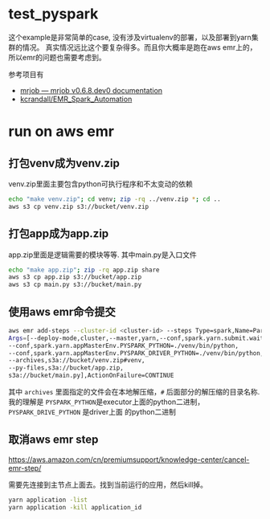 # test_pyspark

这个example是非常简单的case, 没有涉及virtualenv的部署，以及部署到yarn集群的情况。
真实情况远比这个要复杂得多。而且你大概率是跑在aws emr上的，所以emr的问题也需要考虑到。

参考项目有
- [mrjob — mrjob v0.6.8.dev0 documentation](https://mrjob.readthedocs.io/en/latest/index.html)
- [kcrandall/EMR_Spark_Automation](https://github.com/kcrandall/EMR_Spark_Automation)

# run on aws emr

## 打包venv成为venv.zip

venv.zip里面主要包含python可执行程序和不太变动的依赖

```bash
echo "make venv.zip"; cd venv; zip -rq ../venv.zip *; cd ..
aws s3 cp venv.zip s3://bucket/venv.zip
```

## 打包app成为app.zip

app.zip里面是逻辑需要的模块等等. 其中main.py是入口文件

```bash
echo "make app.zip"; zip -rq app.zip share
aws s3 cp app.zip s3://bucket/app.zip
aws s3 cp main.py s3://bucket/main.py
```

## 使用aws emr命令提交

```bash
aws emr add-steps --cluster-id <cluster-id> --steps Type=spark,Name=ParquetConversion,
Args=[--deploy-mode,cluster,--master,yarn,--conf,spark.yarn.submit.waitAppCompletion=true,
--conf,spark.yarn.appMasterEnv.PYSPARK_PYTHON=./venv/bin/python,
--conf,spark.yarn.appMasterEnv.PYSPARK_DRIVER_PYTHON=./venv/bin/python,
--archives,s3a://bucket/venv.zip#venv,
--py-files,s3a://bucket/app.zip,
s3a://bucket/main.py],ActionOnFailure=CONTINUE
```

其中 `archives` 里面指定的文件会在本地解压缩，`#` 后面部分的解压缩的目录名称. 我的理解是
`PYSPARK_PYTHON`是executor上面的python二进制， `PYSPARK_DRIVE_PYTHON` 是driver上面
的python二进制

## 取消aws emr step

https://aws.amazon.com/cn/premiumsupport/knowledge-center/cancel-emr-step/

需要先连接到主节点上面去。找到当前运行的应用，然后kill掉。

```bash
yarn application -list
yarn application -kill application_id
```

